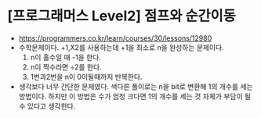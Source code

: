 # [프로그래머스 Level2] 점프와 순간이동
- https://programmers.co.kr/learn/courses/30/lessons/12980
- 수학문제이다. +1,X2를 사용하는데 +1을 최소로 n을 완성하는 문제이다.
  1. n이 홀수일 때 -1을 한다.
  2. n이 짝수라면 ÷2를 한다.
  3. 1번과2번을 n이 0이될때까지 반복한다.
- 생각보다 너무 간단한 문제였다. 색다른 풀이로는 n을 bit로 변환해 1의 개수를 세는 방법이다. 하지만 이 방법은 수가 엄청 크다면 1의 개수를 세는 것 자체가 부담이 될 수 있다고 생각한다.